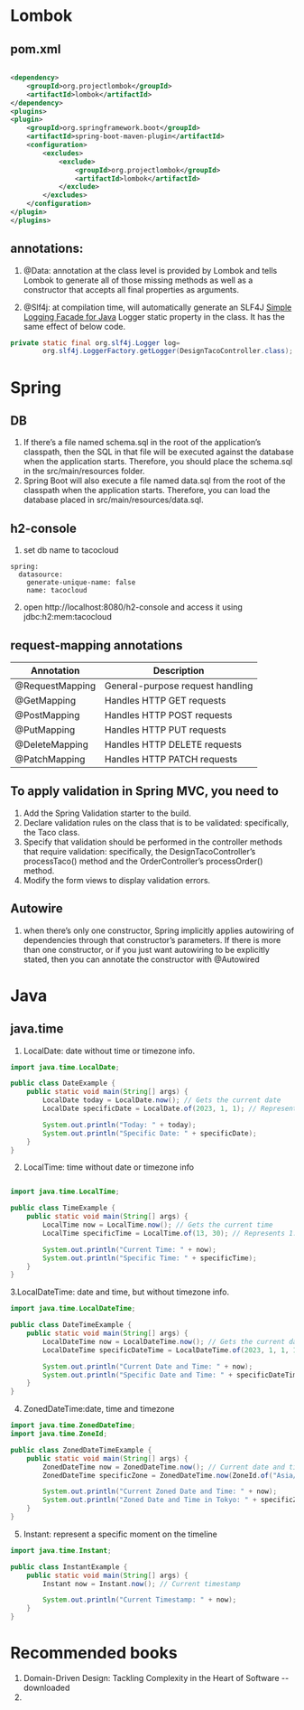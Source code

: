 <!-- language=ALL disable -->
# Lombok

## pom.xml

<!-- language=ALL disable -->
```xml

<dependency>
    <groupId>org.projectlombok</groupId>
    <artifactId>lombok</artifactId>
</dependency>
<plugins>
<plugin>
    <groupId>org.springframework.boot</groupId>
    <artifactId>spring-boot-maven-plugin</artifactId>
    <configuration>
        <excludes>
            <exclude>
                <groupId>org.projectlombok</groupId>
                <artifactId>lombok</artifactId>
            </exclude>
        </excludes>
    </configuration>
</plugin>
</plugins>
```

## annotations:

1. @Data: annotation at the class level is provided by Lombok and tells Lombok to generate all
   of those missing methods as well as a constructor that accepts all final properties as
   arguments.

2. @Slf4j: at compilation time, will automatically generate an SLF4J [Simple Logging Facade for
   Java](https://www.slf4j.org/) Logger static property in the class. It has the same effect of
   below code.


<!-- language=ALL disable -->
```java
private static final org.slf4j.Logger log=
        org.slf4j.LoggerFactory.getLogger(DesignTacoController.class);
```

# Spring
## DB
1.  If there’s a file named schema.sql in the root of the application’s
    classpath, then the SQL in that file will be executed against the
    database when the application starts. Therefore, you should place
    the schema.sql in the src/main/resources folder.
2.  Spring Boot will also execute a file named data.sql from the root of
    the classpath when the application starts. Therefore, you can load
    the database placed in src/main/resources/data.sql.

## h2-console
1. set db name to tacocloud
```
spring:
  datasource:
    generate-unique-name: false
    name: tacocloud
```
2. open http://localhost:8080/h2-console and access it using
   jdbc:h2:mem:tacocloud

## request-mapping annotations
| Annotation | Description |
| -------- | -------- |
| @RequestMapping    | General-purpose request handling |
| @GetMapping    | Handles HTTP GET requests |
| @PostMapping    | Handles HTTP POST requests |
| @PutMapping    | Handles HTTP PUT requests |
| @DeleteMapping    | Handles HTTP DELETE requests |
| @PatchMapping    | Handles HTTP PATCH requests |

##  To apply validation in Spring MVC, you need to
1. Add the Spring Validation starter to the build.
2. Declare validation rules on the class that is to be validated:
   specifically, the Taco class.
3. Specify that validation should be
   performed in the controller methods that require validation:
   specifically, the DesignTacoController’s processTaco() method and the
   OrderController’s processOrder() method.
4. Modify the form views to
   display validation errors.

## Autowire
1.  when there’s only one constructor, Spring implicitly applies autowiring of dependencies through that constructor’s parameters. If there is more than one constructor, or if you just want autowiring to be explicitly stated, then you can annotate the constructor with @Autowired
# Java
## java.time
1. LocalDate: date without time or timezone info.
```java
import java.time.LocalDate;

public class DateExample {
    public static void main(String[] args) {
        LocalDate today = LocalDate.now(); // Gets the current date
        LocalDate specificDate = LocalDate.of(2023, 1, 1); // Represents January 1, 2023

        System.out.println("Today: " + today);
        System.out.println("Specific Date: " + specificDate);
    }
}

```
2. LocalTime: time without date or timezone info
```java

import java.time.LocalTime;

public class TimeExample {
    public static void main(String[] args) {
        LocalTime now = LocalTime.now(); // Gets the current time
        LocalTime specificTime = LocalTime.of(13, 30); // Represents 1:30 PM

        System.out.println("Current Time: " + now);
        System.out.println("Specific Time: " + specificTime);
    }
}
```
3.LocalDateTime: date and time, but without timezone info.
```java
import java.time.LocalDateTime;

public class DateTimeExample {
    public static void main(String[] args) {
        LocalDateTime now = LocalDateTime.now(); // Gets the current date and time
        LocalDateTime specificDateTime = LocalDateTime.of(2023, 1, 1, 13, 30); // January 1, 2023, at 1:30 PM

        System.out.println("Current Date and Time: " + now);
        System.out.println("Specific Date and Time: " + specificDateTime);
    }
}

```

4. ZonedDateTime:date, time and timezone
```java
import java.time.ZonedDateTime;
import java.time.ZoneId;

public class ZonedDateTimeExample {
    public static void main(String[] args) {
        ZonedDateTime now = ZonedDateTime.now(); // Current date and time in the system default timezone
        ZonedDateTime specificZone = ZonedDateTime.now(ZoneId.of("Asia/Tokyo")); // Current date and time in Tokyo

        System.out.println("Current Zoned Date and Time: " + now);
        System.out.println("Zoned Date and Time in Tokyo: " + specificZone);
    }
}

```
5. Instant: represent a specific moment on the timeline
```java
import java.time.Instant;

public class InstantExample {
    public static void main(String[] args) {
        Instant now = Instant.now(); // Current timestamp

        System.out.println("Current Timestamp: " + now);
    }
}
```



# Recommended books
1. Domain-Driven Design: Tackling Complexity in the Heart of Software --
   downloaded
2. 

